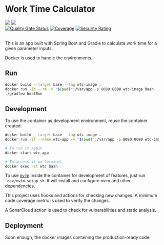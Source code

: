 # Work Time Calculator

<img src="https://img.shields.io/badge/Spring_Boot-F2F4F9?style=for-the-badge&logo=spring-boot" /> <img src="https://img.shields.io/badge/Github%20Actions-282a2e?style=for-the-badge&logo=githubactions&logoColor=367cfe" />
<br>
[![Quality Gate Status](https://sonarcloud.io/api/project_badges/measure?project=com.clocked%3Awork-time-calculator&metric=alert_status)](https://sonarcloud.io/summary/new_code?id=com.clocked%3Awork-time-calculator)
[![Coverage](https://sonarcloud.io/api/project_badges/measure?project=com.clocked%3Awork-time-calculator&metric=coverage)](https://sonarcloud.io/summary/new_code?id=com.clocked%3Awork-time-calculator)
[![Security Rating](https://sonarcloud.io/api/project_badges/measure?project=com.clocked%3Awork-time-calculator&metric=security_rating)](https://sonarcloud.io/summary/new_code?id=com.clocked%3Awork-time-calculator)
<br>
<br>

This is an app built with Spring Boot and Gradle to calculate work time for a given parameter inputs.

Docker is used to handle the environments.

## Run

```bash
docker build --target base --tag wtc-image .
docker run -it --rm -v "$(pwd)":/var/app -p 8080:8080 wtc-image bash
./gradlew bootRun
```

## Development

To use the container as development environment, reuse the container created:

```bash
docker build --target base --tag wtc-image .
docker run -it --name wtc-app -v "$(pwd)":/var/app -p 8080:8080 wtc-image bash

# To run it again
docker start wtc-app

# To access it on terminal
docker exec -it wtc bash
```

To use [nvim](https://neovim.io/) inside the container for development of features, just run `.dev/nvim-setup.sh`. It will install and configure nvim and other dependencies.

This project uses hooks and actions for checking new changes. A minimum code coverage metric is used to verify the changes.

A SonarCloud action is used to check for vulnerabilities and static analysis.

## Deployment

Soon enough, the docker images containing the production-ready code.
